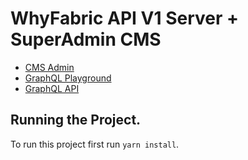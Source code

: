 # WhyFabric API V1 Server + SuperAdmin CMS

- [CMS Admin](http://localhost:3000/admin)
- [GraphQL Playground](http://localhost:3000/admin/grapiql)
- [GraphQL API](http://localhost:3000/admin/api)

## Running the Project.

To run this project first run `yarn install`.
